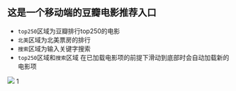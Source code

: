## 这是一个移动端的豆瓣电影推荐入口
- `top250`区域为豆瓣排行top250的电影
- `北美`区域为北美票房的排行
- `搜索`区域为输入关键字搜索
- `top250`区域和`搜索`区域 在已加载电影项的前提下滑动到底部时会自动加载新的电影项


<img src="./豆瓣推荐电影入口.png">
1
